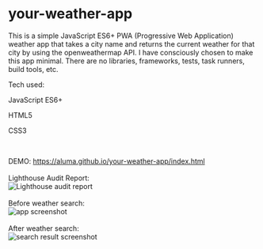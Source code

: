 # your-weather-app

This is a simple JavaScript ES6+ PWA (Progressive Web Application) weather app that takes a city name and returns the current weather for that city by using the 
openweathermap API. I have consciously chosen to make this app minimal. There are no libraries, frameworks, tests,
task runners, build tools, etc.

Tech used:

JavaScript ES6+

HTML5

CSS3

<br>

DEMO:
https://aluma.github.io/your-weather-app/index.html
<br>
<br>
Lighthouse Audit Report:
<br>
<img src="https://i.ibb.co/sbzMmXk/lighthouse-audit-report.png" alt="Lighthouse audit report" border="0">
<br>
<br>
Before weather search:
<br>
<img src="https://i.ibb.co/9GVC8B5/Screen-Shot-2018-12-08-at-12-55-59-AM.png" alt="app screenshot" border="0">
<br>
<br>
After weather search:
<br>
<img src="https://i.ibb.co/NWgvG0v/Screen-Shot-2018-12-10-at-1-22-28-AM.png" alt="search result screenshot" border="0">
<br>
<br>
